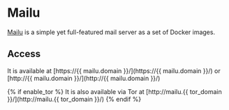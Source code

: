 # Mailu

[Mailu](https://mailu.io/1.7/general.html) is a simple yet full-featured mail server as a set of Docker images.

## Access

It is available at [https://{{ mailu.domain }}/](https://{{ mailu.domain }}/) or [http://{{ mailu.domain }}/](http://{{ mailu.domain }}/)

{% if enable_tor %}
It is also available via Tor at [http://mailu.{{ tor_domain }}/](http://mailu.{{ tor_domain }}/)
{% endif %}
